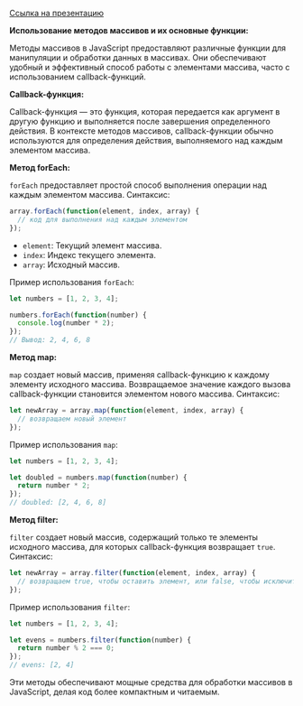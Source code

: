 [Ссылка на презентацию](https://github.com/ait-tr/cohort34.3/blob/main/front_end/lesson_10/presentation.pdf)<br />

**Использование методов массивов и их основные функции:**

Методы массивов в JavaScript предоставляют различные функции для манипуляции и обработки данных в массивах. Они обеспечивают удобный и эффективный способ работы с элементами массива, часто с использованием callback-функций.

**Callback-функция:**

Callback-функция — это функция, которая передается как аргумент в другую функцию и выполняется после завершения определенного действия. В контексте методов массивов, callback-функции обычно используются для определения действия, выполняемого над каждым элементом массива.

**Метод forEach:**

`forEach` предоставляет простой способ выполнения операции над каждым элементом массива. Синтаксис:

```javascript
array.forEach(function(element, index, array) {
  // код для выполнения над каждым элементом
});
```

- `element`: Текущий элемент массива.
- `index`: Индекс текущего элемента.
- `array`: Исходный массив.

Пример использования `forEach`:

```javascript
let numbers = [1, 2, 3, 4];

numbers.forEach(function(number) {
  console.log(number * 2);
});
// Вывод: 2, 4, 6, 8
```

**Метод map:**

`map` создает новый массив, применяя callback-функцию к каждому элементу исходного массива. Возвращаемое значение каждого вызова callback-функции становится элементом нового массива. Синтаксис:

```javascript
let newArray = array.map(function(element, index, array) {
  // возвращаем новый элемент
});
```

Пример использования `map`:

```javascript
let numbers = [1, 2, 3, 4];

let doubled = numbers.map(function(number) {
  return number * 2;
});
// doubled: [2, 4, 6, 8]
```

**Метод filter:**

`filter` создает новый массив, содержащий только те элементы исходного массива, для которых callback-функция возвращает `true`. Синтаксис:

```javascript
let newArray = array.filter(function(element, index, array) {
  // возвращаем true, чтобы оставить элемент, или false, чтобы исключить
});
```

Пример использования `filter`:

```javascript
let numbers = [1, 2, 3, 4];

let evens = numbers.filter(function(number) {
  return number % 2 === 0;
});
// evens: [2, 4]
```

Эти методы обеспечивают мощные средства для обработки массивов в JavaScript, делая код более компактным и читаемым.